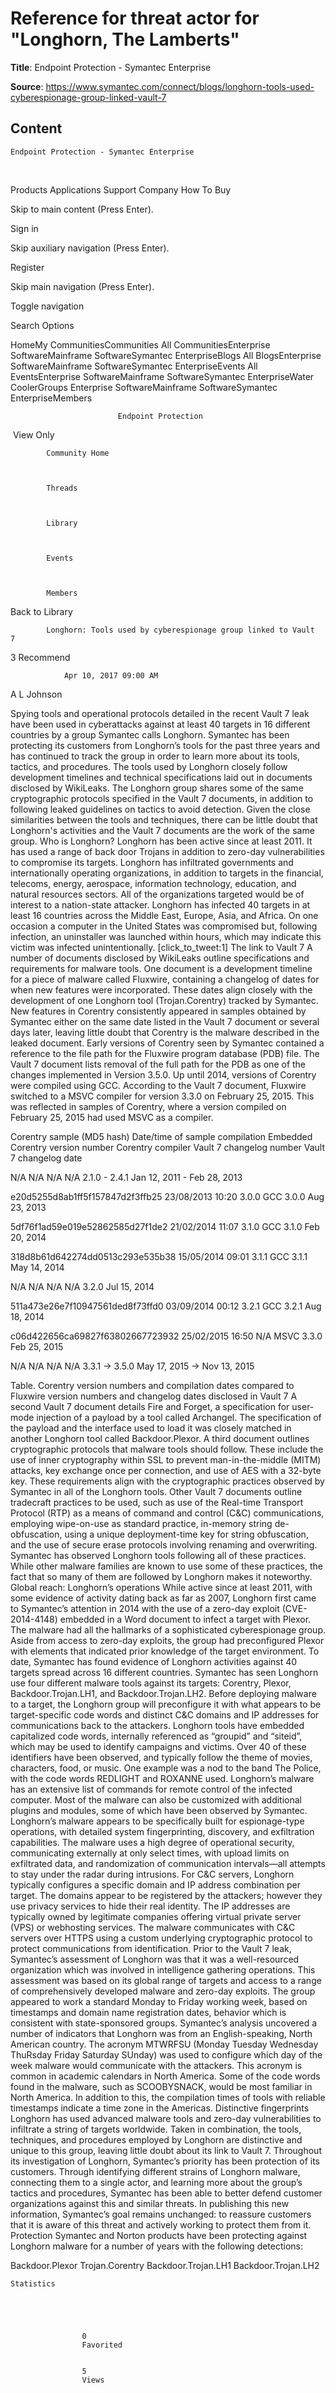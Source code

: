 # Reference for threat actor for "Longhorn, The Lamberts"

**Title**: 
	Endpoint Protection - Symantec Enterprise


**Source**: https://www.symantec.com/connect/blogs/longhorn-tools-used-cyberespionage-group-linked-vault-7

## Content




	Endpoint Protection - Symantec Enterprise



















  
													









  


Products
Applications
Support
Company
How To Buy





  












Skip to main content (Press Enter).










Sign in






Skip auxiliary navigation (Press Enter).




Register













Skip main navigation (Press Enter).




Toggle navigation























Search Options

















HomeMy CommunitiesCommunities All CommunitiesEnterprise SoftwareMainframe SoftwareSymantec EnterpriseBlogs All BlogsEnterprise SoftwareMainframe SoftwareSymantec EnterpriseEvents All EventsEnterprise SoftwareMainframe SoftwareSymantec EnterpriseWater CoolerGroups Enterprise SoftwareMainframe SoftwareSymantec EnterpriseMembers



















							Endpoint Protection
						























 View Only

		


            Community Home
            
        

            Threads
            
        

            Library
            
        

            Events
            
        

            Members
            
        

























 Back to Library





            Longhorn: Tools used by cyberespionage group linked to Vault 7 
            
        









3
Recommend



















                Apr 10, 2017 09:00 AM
            














A L Johnson








Spying tools and operational protocols detailed in the recent Vault 7 leak have been used in cyberattacks against at least 40 targets in 16 different countries by a group Symantec calls Longhorn. Symantec has been protecting its customers from Longhorn’s tools for the past three years and has continued to track the group in order to learn more about its tools, tactics, and procedures.
The tools used by Longhorn closely follow development timelines and technical specifications laid out in documents disclosed by WikiLeaks. The Longhorn group shares some of the same cryptographic protocols specified in the Vault 7 documents, in addition to following leaked guidelines on tactics to avoid detection. Given the close similarities between the tools and techniques, there can be little doubt that Longhorn's activities and the Vault 7 documents are the work of the same group.
Who is Longhorn?
Longhorn has been active since at least 2011. It has used a range of back door Trojans in addition to zero-day vulnerabilities to compromise its targets. Longhorn has infiltrated governments and internationally operating organizations, in addition to targets in the financial, telecoms, energy, aerospace, information technology, education, and natural resources sectors. All of the organizations targeted would be of interest to a nation-state attacker.
Longhorn has infected 40 targets in at least 16 countries across the Middle East, Europe, Asia, and Africa. On one occasion a computer in the United States was compromised but, following infection, an uninstaller was launched within hours, which may indicate this victim was infected unintentionally.
[click_to_tweet:1]
The link to Vault 7
A number of documents disclosed by WikiLeaks outline specifications and requirements for malware tools. One document is a development timeline for a piece of malware called Fluxwire, containing a changelog of dates for when new features were incorporated. These dates align closely with the development of one Longhorn tool (Trojan.Corentry) tracked by Symantec. New features in Corentry consistently appeared in samples obtained by Symantec either on the same date listed in the Vault 7 document or several days later, leaving little doubt that Corentry is the malware described in the leaked document.
Early versions of Corentry seen by Symantec contained a reference to the file path for the Fluxwire program database (PDB) file. The Vault 7 document lists removal of the full path for the PDB as one of the changes implemented in Version 3.5.0.
Up until 2014, versions of Corentry were compiled using GCC. According to the Vault 7 document, Fluxwire switched to a MSVC compiler for version 3.3.0 on February 25, 2015. This was reflected in samples of Corentry, where a version compiled on February 25, 2015 had used MSVC as a compiler.



Corentry sample (MD5 hash)
Date/time of sample compilation
Embedded Corentry version number
Corentry compiler 
Vault 7 changelog number
Vault 7 changelog date




N/A
N/A
N/A
N/A
2.1.0 - 2.4.1
Jan 12, 2011 - Feb 28, 2013


e20d5255d8ab1ff5f157847d2f3ffb25
23/08/2013 10:20
3.0.0
GCC
3.0.0
Aug 23, 2013


5df76f1ad59e019e52862585d27f1de2
21/02/2014 11:07
3.1.0
GCC
3.1.0
Feb 20, 2014


318d8b61d642274dd0513c293e535b38
15/05/2014 09:01
3.1.1
GCC
3.1.1
May 14, 2014


N/A
N/A
N/A
N/A
3.2.0
Jul 15, 2014


511a473e26e7f10947561ded8f73ffd0
03/09/2014 00:12
3.2.1
GCC
3.2.1
Aug 18, 2014


c06d422656ca69827f63802667723932
25/02/2015 16:50
N/A
MSVC
3.3.0
Feb 25, 2015


N/A
N/A
N/A
N/A
3.3.1 -> 3.5.0
May 17, 2015 -> Nov 13, 2015



Table. Corentry version numbers and compilation dates compared to Fluxwire version numbers and changelog dates disclosed in Vault 7
A second Vault 7 document details Fire and Forget, a specification for user-mode injection of a payload by a tool called Archangel. The specification of the payload and the interface used to load it was closely matched in another Longhorn tool called Backdoor.Plexor.
A third document outlines cryptographic protocols that malware tools should follow. These include the use of inner cryptography within SSL to prevent man-in-the-middle (MITM) attacks, key exchange once per connection, and use of AES with a 32-byte key. These requirements align with the cryptographic practices observed by Symantec in all of the Longhorn tools.
Other Vault 7 documents outline tradecraft practices to be used, such as use of the Real-time Transport Protocol (RTP) as a means of command and control (C&C) communications, employing wipe-on-use as standard practice, in-memory string de-obfuscation, using a unique deployment-time key for string obfuscation, and the use of secure erase protocols involving renaming and overwriting. Symantec has observed Longhorn tools following all of these practices. While other malware families are known to use some of these practices, the fact that so many of them are followed by Longhorn makes it noteworthy.
Global reach: Longhorn’s operations
While active since at least 2011, with some evidence of activity dating back as far as 2007, Longhorn first came to Symantec’s attention in 2014 with the use of a zero-day exploit (CVE-2014-4148) embedded in a Word document to infect a target with Plexor.
The malware had all the hallmarks of a sophisticated cyberespionage group. Aside from access to zero-day exploits, the group had preconfigured Plexor with elements that indicated prior knowledge of the target environment.
To date, Symantec has found evidence of Longhorn activities against 40 targets spread across 16 different countries. Symantec has seen Longhorn use four different malware tools against its targets: Corentry, Plexor, Backdoor.Trojan.LH1, and Backdoor.Trojan.LH2.
Before deploying malware to a target, the Longhorn group will preconfigure it with what appears to be target-specific code words and distinct C&C domains and IP addresses for communications back to the attackers. Longhorn tools have embedded capitalized code words, internally referenced as “groupid” and “siteid”, which may be used to identify campaigns and victims. Over 40 of these identifiers have been observed, and typically follow the theme of movies, characters, food, or music. One example was a nod to the band The Police, with the code words REDLIGHT and ROXANNE used.
Longhorn’s malware has an extensive list of commands for remote control of the infected computer. Most of the malware can also be customized with additional plugins and modules, some of which have been observed by Symantec.
Longhorn’s malware appears to be specifically built for espionage-type operations, with detailed system fingerprinting, discovery, and exfiltration capabilities. The malware uses a high degree of operational security, communicating externally at only select times, with upload limits on exfiltrated data, and randomization of communication intervals—all attempts to stay under the radar during intrusions.
For C&C servers, Longhorn typically configures a specific domain and IP address combination per target. The domains appear to be registered by the attackers; however they use privacy services to hide their real identity. The IP addresses are typically owned by legitimate companies offering virtual private server (VPS) or webhosting services. The malware communicates with C&C servers over HTTPS using a custom underlying cryptographic protocol to protect communications from identification.
Prior to the Vault 7 leak, Symantec’s assessment of Longhorn was that it was a well-resourced organization which was involved in intelligence gathering operations. This assessment was based on its global range of targets and access to a range of comprehensively developed malware and zero-day exploits. The group appeared to work a standard Monday to Friday working week, based on timestamps and domain name registration dates, behavior which is consistent with state-sponsored groups.
Symantec’s analysis uncovered a number of indicators that Longhorn was from an English-speaking, North American country. The acronym MTWRFSU (Monday Tuesday Wednesday ThuRsday Friday Saturday SUnday) was used to configure which day of the week malware would communicate with the attackers. This acronym is common in academic calendars in North America. Some of the code words found in the malware, such as SCOOBYSNACK, would be most familiar in North America. In addition to this, the compilation times of tools with reliable timestamps indicate a time zone in the Americas.
Distinctive fingerprints
Longhorn has used advanced malware tools and zero-day vulnerabilities to infiltrate a string of targets worldwide. Taken in combination, the tools, techniques, and procedures employed by Longhorn are distinctive and unique to this group, leaving little doubt about its link to Vault 7.
Throughout its investigation of Longhorn, Symantec’s priority has been protection of its customers. Through identifying different strains of Longhorn malware, connecting them to a single actor, and learning more about the group’s tactics and procedures, Symantec has been able to better defend customer organizations against this and similar threats. In publishing this new information, Symantec’s goal remains unchanged: to reassure customers that it is aware of this threat and actively working to protect them from it.
Protection
Symantec and Norton products have been protecting against Longhorn malware for a number of years with the following detections:

Backdoor.Plexor
Trojan.Corentry
Backdoor.Trojan.LH1
Backdoor.Trojan.LH2

























    Statistics
    




                    0
                    Favorited
                

                    5
                    Views
                







                            0
                            Files
                        

                            0
                            Shares
                        

                            0
                            Downloads
                        










Tags and Keywords











                Related Entries and Links
                
            




                                    No Related Resource entered.
                                

























Products
Applications
Support
Company
How To Buy


Copyright © 2005-2024 Broadcom. All Rights Reserved. The term "Broadcom" refers to Broadcom Inc. and/or its subsidiaries. Hosted by Higher Logic, LLC on the behalf of Broadcom - Privacy Policy | Cookie Policy | Supply Chain Transparency


Terms of Use





  
  
  
  















							Copyright 2019. All rights reserved.
						









Powered by Higher Logic
















